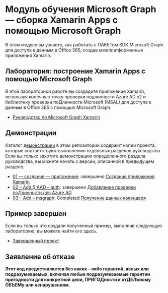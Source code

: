 # <a name="microsoft-graph-training-module---build-xamarin-apps-with-microsoft-graph"></a>Модуль обучения Microsoft Graph — сборка Xamarin Apps с помощью Microsoft Graph

В этом модуле вы узнаете, как работать с ПАКЕТом SDK Microsoft Graph для доступа к данным в Office 365, создав межплатформенные приложения Xamarin.

## <a name="lab---build-xamarin-apps-with-the-microsoft-graph"></a>Лаборатория: построение Xamarin Apps с помощью Microsoft Graph

В этой лабораторной работе вы создадите приложение Xamarin, используя конечную точку проверки подлинности Azure AD v2 и библиотеку проверки поДлинности Microsoft (MSAL) для доступа к данным в Office 365 с помощью Microsoft Graph.

- [Руководство по Microsoft Graph Xamarin](https://docs.microsoft.com/graph/tutorials/xamarin)

## <a name="demos"></a>Демонстрации

Каталог [демонстрации](./demos) в этом репозитории содержит копии проекта, которые соответствуют выполнению отдельных разделов руководства. Если вы только захотите демонстрацию определенного раздела руководства, вы можете начать с версии, описанной в предыдущем разделе.

- [01 — создание — приложение](demos/01-create-app): завершено [Создание приложения Xamarin](https://docs.microsoft.com/graph/tutorials/xamarin?tutorial-step=1)
- [02 – Add $ AAD – auth](demos/02-add-aad-auth): завершено [Добавление проверки поДлинности для Azure AD](https://docs.microsoft.com/graph/tutorials/xamarin?tutorial-step=3)
- [03 – Add – msgraph](demos/03-add-msgraph): Completed [Получение данных календаря](https://docs.microsoft.com/graph/tutorials/xamarin?tutorial-step=4)

## <a name="completed-sample"></a>Пример завершен

Если вы только что создали полученный пример, выполнив следующую лабораторию, вы можете найти его здесь.

- [Завершенный проект](demos/03-add-msgraph)

## <a name="disclaimer"></a>Заявление об отказе

**Этот код предоставляется без каких *-* либо гарантий, явных или подразумеваемых, включая любые подразумеваемые гарантии пригодности для конкретной цели, ПРИГОДности к отДЕЛЬному ОБЪЕМу или ненарушениям.**
